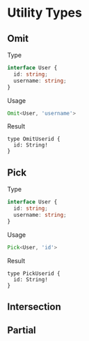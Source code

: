# Utility Types
## Omit
Type
```typescript
interface User {
  id: string;
  username: string;
}
```
Usage
```typescript
Omit<User, 'username'>
```
Result
```
type OmitUserid {
  id: String!
}
```
## Pick
Type
```typescript
interface User {
  id: string;
  username: string;
}
```
Usage
```typescript
Pick<User, 'id'>
```
Result
```
type PickUserid {
  id: String!
}
```

## Intersection

## Partial
